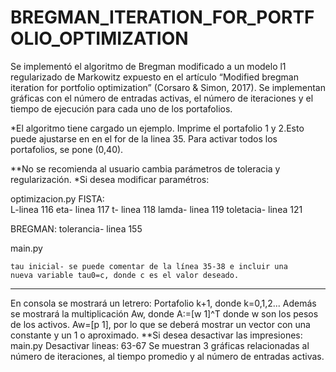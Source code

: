 # BREGMAN_ITERATION_FOR_PORTFOLIO_OPTIMIZATION
Se implementó el algoritmo de Bregman modificado a un modelo l1 regularizado de Markowitz expuesto en el artículo “Modified bregman iteration for portfolio optimization” (Corsaro &amp; Simon, 2017). Se implementan gráficas con el número de entradas activas, el número de iteraciones y el tiempo de ejecución para cada uno de los portafolios.

*El algoritmo tiene cargado un ejemplo. Imprime el portafolio 1 y 2.Esto puede ajustarse en
 en el for de la linea 35. Para activar todos los portafolios, se pone (0,40).

**No se recomienda al usuario cambia parámetros de toleracia y regularización.
*Si desea modificar paramétros: 

  optimizacion.py
 FISTA:  
	L-linea 116
	eta- linea 117
	t- linea 118
	lamda- linea 119
	toletacia- linea 121

BREGMAN:
	tolerancia- linea 155

   main.py 

	tau inicial- se puede comentar de la línea 35-38 e incluir una 
	nueva variable tau0=c, donde c es el valor deseado. 

---------------------------------------------------------------------------
En consola se mostrará un letrero: Portafolio k+1, donde k=0,1,2...
Además se mostrará la multiplicación Aw, donde A:=[w 1]^T donde w son los pesos de los 
activos. Aw=[p 1], por lo que se deberá mostrar un vector con una constante y un 1 o aproximado.
**Si desea desactivar las impresiones: 
	main.py 
		Desactivar lineas: 63-67
Se muestran 3 gráficas relacionadas al número de iteraciones, 
al tiempo promedio y al número de entradas activas. 
